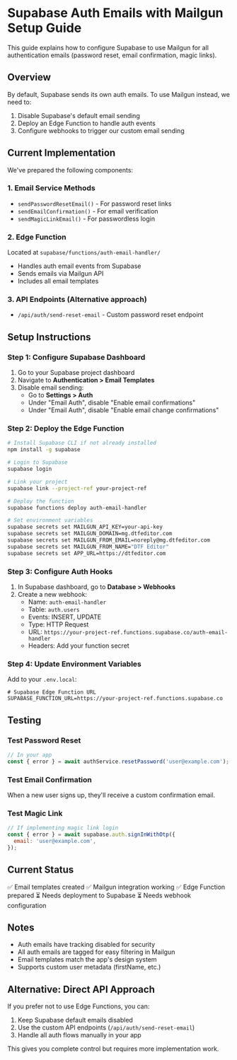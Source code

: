 # Supabase Auth Emails with Mailgun Setup Guide

This guide explains how to configure Supabase to use Mailgun for all authentication emails (password reset, email confirmation, magic links).

## Overview

By default, Supabase sends its own auth emails. To use Mailgun instead, we need to:
1. Disable Supabase's default email sending
2. Deploy an Edge Function to handle auth events
3. Configure webhooks to trigger our custom email sending

## Current Implementation

We've prepared the following components:

### 1. Email Service Methods
- `sendPasswordResetEmail()` - For password reset links
- `sendEmailConfirmation()` - For email verification
- `sendMagicLinkEmail()` - For passwordless login

### 2. Edge Function
Located at `supabase/functions/auth-email-handler/`
- Handles auth email events from Supabase
- Sends emails via Mailgun API
- Includes all email templates

### 3. API Endpoints (Alternative approach)
- `/api/auth/send-reset-email` - Custom password reset endpoint

## Setup Instructions

### Step 1: Configure Supabase Dashboard

1. Go to your Supabase project dashboard
2. Navigate to **Authentication > Email Templates**
3. Disable email sending:
   - Go to **Settings > Auth**
   - Under "Email Auth", disable "Enable email confirmations"
   - Under "Email Auth", disable "Enable email change confirmations"

### Step 2: Deploy the Edge Function

```bash
# Install Supabase CLI if not already installed
npm install -g supabase

# Login to Supabase
supabase login

# Link your project
supabase link --project-ref your-project-ref

# Deploy the function
supabase functions deploy auth-email-handler

# Set environment variables
supabase secrets set MAILGUN_API_KEY=your-api-key
supabase secrets set MAILGUN_DOMAIN=mg.dtfeditor.com
supabase secrets set MAILGUN_FROM_EMAIL=noreply@mg.dtfeditor.com
supabase secrets set MAILGUN_FROM_NAME="DTF Editor"
supabase secrets set APP_URL=https://dtfeditor.com
```

### Step 3: Configure Auth Hooks

1. In Supabase dashboard, go to **Database > Webhooks**
2. Create a new webhook:
   - Name: `auth-email-handler`
   - Table: `auth.users`
   - Events: INSERT, UPDATE
   - Type: HTTP Request
   - URL: `https://your-project-ref.functions.supabase.co/auth-email-handler`
   - Headers: Add your function secret

### Step 4: Update Environment Variables

Add to your `.env.local`:
```env
# Supabase Edge Function URL
SUPABASE_FUNCTION_URL=https://your-project-ref.functions.supabase.co
```

## Testing

### Test Password Reset
```javascript
// In your app
const { error } = await authService.resetPassword('user@example.com');
```

### Test Email Confirmation
When a new user signs up, they'll receive a custom confirmation email.

### Test Magic Link
```javascript
// If implementing magic link login
const { error } = await supabase.auth.signInWithOtp({
  email: 'user@example.com',
});
```

## Current Status

✅ Email templates created
✅ Mailgun integration working
✅ Edge Function prepared
⏳ Needs deployment to Supabase
⏳ Needs webhook configuration

## Notes

- Auth emails have tracking disabled for security
- All auth emails are tagged for easy filtering in Mailgun
- Email templates match the app's design system
- Supports custom user metadata (firstName, etc.)

## Alternative: Direct API Approach

If you prefer not to use Edge Functions, you can:
1. Keep Supabase default emails disabled
2. Use the custom API endpoints (`/api/auth/send-reset-email`)
3. Handle all auth flows manually in your app

This gives you complete control but requires more implementation work.